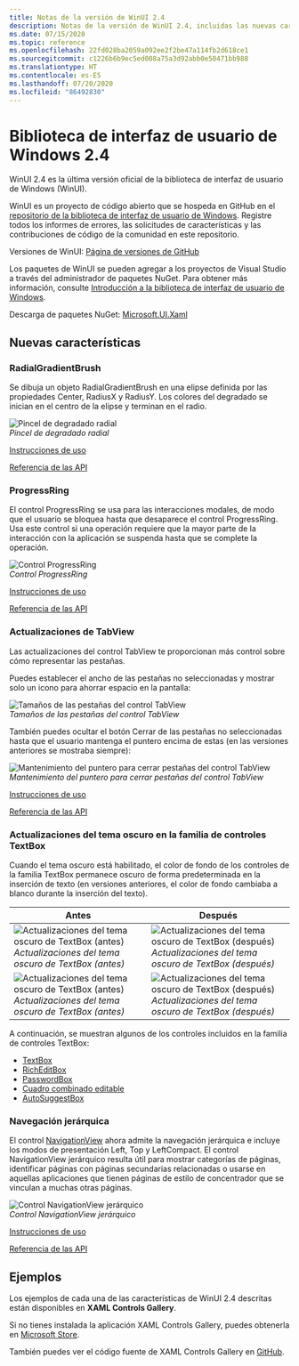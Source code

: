 ```yaml
---
title: Notas de la versión de WinUI 2.4
description: Notas de la versión de WinUI 2.4, incluidas las nuevas características y correcciones de errores.
ms.date: 07/15/2020
ms.topic: reference
ms.openlocfilehash: 22fd028ba2059a092ee2f2be47a114fb2d618ce1
ms.sourcegitcommit: c1226b6b9ec5ed008a75a3d92abb0e50471bb988
ms.translationtype: HT
ms.contentlocale: es-ES
ms.lasthandoff: 07/20/2020
ms.locfileid: "86492830"
---
```

# <a name="windows-ui-library-24"></a>Biblioteca de interfaz de usuario de Windows 2.4

WinUI 2.4 es la última versión oficial de la biblioteca de interfaz de usuario de Windows (WinUI).

WinUI es un proyecto de código abierto que se hospeda en GitHub en el [repositorio de la biblioteca de interfaz de usuario de Windows](https://aka.ms/winui). Registre todos los informes de errores, las solicitudes de características y las contribuciones de código de la comunidad en este repositorio.

Versiones de WinUI: [Página de versiones de GitHub](https://github.com/microsoft/microsoft-ui-xaml/releases)

Los paquetes de WinUI se pueden agregar a los proyectos de Visual Studio a través del administrador de paquetes NuGet. Para obtener más información, consulte [Introducción a la biblioteca de interfaz de usuario de Windows](../getting-started.md).

Descarga de paquetes NuGet: [Microsoft.UI.Xaml](https://www.nuget.org/packages/Microsoft.UI.Xaml)

## <a name="new-features"></a>Nuevas características

### <a name="radialgradientbrush"></a>RadialGradientBrush

Se dibuja un objeto RadialGradientBrush en una elipse definida por las propiedades Center, RadiusX y RadiusY. Los colores del degradado se inician en el centro de la elipse y terminan en el radio.

![Pincel de degradado radial](../images/radialgradientbrush.gif)<br>
*Pincel de degradado radial*

[Instrucciones de uso](/windows/uwp/design/style/brushes#radial-gradient-brushes)

[Referencia de las API](/uwp/api/microsoft.ui.xaml.media.radialgradientbrush)

### <a name="progressring"></a>ProgressRing

El control ProgressRing se usa para las interacciones modales, de modo que el usuario se bloquea hasta que desaparece el control ProgressRing. Usa este control si una operación requiere que la mayor parte de la interacción con la aplicación se suspenda hasta que se complete la operación.

![Control ProgressRing](../images/progressring.gif)<br>
*Control ProgressRing*

[Instrucciones de uso](/windows/uwp/design/controls-and-patterns/progress-controls)

[Referencia de las API](/uwp/api/microsoft.ui.xaml.controls.progressring)

### <a name="tabview-updates"></a>Actualizaciones de TabView

Las actualizaciones del control TabView te proporcionan más control sobre cómo representar las pestañas.

Puedes establecer el ancho de las pestañas no seleccionadas y mostrar solo un icono para ahorrar espacio en la pantalla:

![Tamaños de las pestañas del control TabView](..\images\tabview-sizing.gif)<br>
*Tamaños de las pestañas del control TabView*

También puedes ocultar el botón Cerrar de las pestañas no seleccionadas hasta que el usuario mantenga el puntero encima de estas (en las versiones anteriores se mostraba siempre):

![Mantenimiento del puntero para cerrar pestañas del control TabView](..\images\tabview-closebuttononhover.gif)<br>
*Mantenimiento del puntero para cerrar pestañas del control TabView*

[Instrucciones de uso](/windows/uwp/design/controls-and-patterns/tab-view)

[Referencia de las API](/uwp/api/microsoft.ui.xaml.controls.tabview)

### <a name="dark-theme-updates-to-textbox-family-of-controls"></a>Actualizaciones del tema oscuro en la familia de controles TextBox

Cuando el tema oscuro está habilitado, el color de fondo de los controles de la familia TextBox permanece oscuro de forma predeterminada en la inserción de texto (en versiones anteriores, el color de fondo cambiaba a blanco durante la inserción del texto).

| Antes | Después |
| - | - |
| ![Actualizaciones del tema oscuro de TextBox (antes)](..\images\textbox-darkthemeupdates-before1.gif)<br>*Actualizaciones del tema oscuro de TextBox (antes)* | ![Actualizaciones del tema oscuro de TextBox (después)](..\images\textbox-darkthemeupdates-after1.gif)<br>*Actualizaciones del tema oscuro de TextBox (después)* |
| ![Actualizaciones del tema oscuro de TextBox (antes)](..\images\textbox-darkthemeupdates-before2.gif)<br>*Actualizaciones del tema oscuro de TextBox (antes)* | ![Actualizaciones del tema oscuro de TextBox (después)](..\images\textbox-darkthemeupdates-after2.gif)<br>*Actualizaciones del tema oscuro de TextBox (después)* |

A continuación, se muestran algunos de los controles incluidos en la familia de controles TextBox:

- [TextBox](/uwp/api/windows.ui.xaml.controls.textbox)
- [RichEditBox](/uwp/api/windows.ui.xaml.controls.richtextblock)
- [PasswordBox](/uwp/api/windows.ui.xaml.controls.passwordbox)
- [Cuadro combinado editable](/uwp/api/windows.ui.xaml.controls.combobox)
- [AutoSuggestBox](/uwp/api/windows.ui.xaml.controls.autosuggestbox)

### <a name="hierarchical-navigation"></a>Navegación jerárquica

El control [NavigationView](/uwp/api/microsoft.ui.xaml.controls.navigationview?view=winui-2.4) ahora admite la navegación jerárquica e incluye los modos de presentación Left, Top y LeftCompact. El control NavigationView jerárquico resulta útil para mostrar categorías de páginas, identificar páginas con páginas secundarias relacionadas o usarse en aquellas aplicaciones que tienen páginas de estilo de concentrador que se vinculan a muchas otras páginas.

![Control NavigationView jerárquico](..\images\HierarchicalNavView.gif)<br>*Control NavigationView jerárquico*

[Instrucciones de uso](/windows/uwp/design/controls-and-patterns/navigationview#hierarchical-navigation)

[Referencia de las API](/uwp/api/microsoft.ui.xaml.controls.navigationview)

## <a name="samples"></a>Ejemplos

Los ejemplos de cada una de las características de WinUI 2.4 descritas están disponibles en **XAML Controls Gallery**.

Si no tienes instalada la aplicación XAML Controls Gallery, puedes obtenerla en [Microsoft Store](https://www.microsoft.com/p/xaml-controls-gallery/9msvh128x2zt).

También puedes ver el código fuente de XAML Controls Gallery en [GitHub](https://github.com/Microsoft/Xaml-Controls-Gallery).
